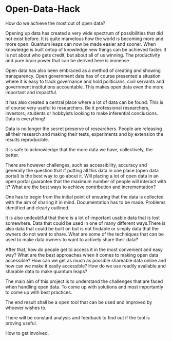 # Open-Data-Hack
How do we achieve the most out of open data?


Opening up data has created a very wide spectrum of possibilities that did not exist before. It is quite marvelous how the world is becoming more and more open. Quantum leaps can now be made easier and sooner. When knowledge is built ontop of knowledge new things can be achieved faster. It is not about who gets credit, but about all of us winning. The productivity and pure brain power that can be derived here is immense.


Open data has also been embraced as a method of creating and showing transparency. Open government data has of course presented a situation where it is easy to track governance and hold politicians, civil servants and government institutions accountable. This makes open data even the more important and impactful.


It has also created a central place where a lot of data can be found. This is of course very useful to researchers. Be it professional researchers, investors, students or hobbyists looking to make inferential conclusions. Data is everything!


Data is no longer the secret preserve of researchers. People are releasing all their research and making their tests, experiments and by extension the results reproducible.


It is safe to acknowledge that the more data we have, collectively, the better.


There are however challenges, such as accessibility, accuracy and generally the question that if putting all this data in one place (open data portal) is the best way to go about it. Will placing a lot of open data in an open portal guarantee that the maximum number of people will interact with it? What are the best ways to achieve contribution and incrementation?


One has to begin from the initial point of ensuring that the data is collected with the aim of sharing it in mind. Documentation has to be made. Problems identified and clearly outlined.


It is also undoubtful that there is a lot of important usable data that is lost somewhere. Data that could be used in one of many different ways.There is also data that could be built on but is not findable or simply data that the owners do not want to share. What are some of the techniques that can be used to make data owners to want to actively share their data?


After that, how do people get to access it in the most convenient and easy way?
What are the best approaches when it comes to making open data accessible? How can we get as much as possible shareable data online and how can we make it easily accessible? How do we use readily available and sharable data to make quantum leaps?


The main aim of this project is to understand the challenges that are faced when handling open data. To come up with solutions and most importantly to come up with best practices.


The end result shall be a open tool that can be used and improved by whoever wishes to.


There will be constant analysis and feedback to find out if the tool is proving useful.


How to get involved.
